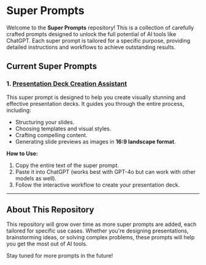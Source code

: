 # Super Prompts

Welcome to the **Super Prompts** repository! This is a collection of carefully crafted prompts designed to unlock the full potential of AI tools like ChatGPT. Each super prompt is tailored for a specific purpose, providing detailed instructions and workflows to achieve outstanding results.

## Current Super Prompts

### 1. [Presentation Deck Creation Assistant](https://github.com/hashmil/superprompts/blob/main/Presentation_Deck_Creation_Assistant.txt)

This super prompt is designed to help you create visually stunning and effective presentation decks. It guides you through the entire process, including:
- Structuring your slides.
- Choosing templates and visual styles.
- Crafting compelling content.
- Generating slide previews as images in **16:9 landscape format**.

**How to Use:**
1. Copy the entire text of the super prompt.
2. Paste it into ChatGPT (works best with GPT-4o but can work with other models as well).
3. Follow the interactive workflow to create your presentation deck.

---

## About This Repository

This repository will grow over time as more super prompts are added, each tailored for specific use cases. Whether you're designing presentations, brainstorming ideas, or solving complex problems, these prompts will help you get the most out of AI tools.

Stay tuned for more prompts in the future!

